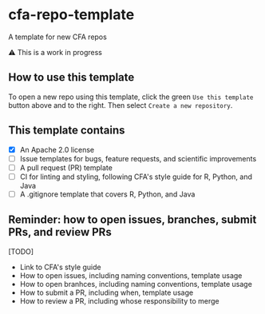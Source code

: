 # cfa-repo-template
A template for new CFA repos

⚠️ This is a work in progress

## How to use this template
To open a new repo using this template, click the green `Use this template` button above and to the right. Then select `Create a new repository`.

## This template contains
- [x] An Apache 2.0 license
- [ ] Issue templates for bugs, feature requests, and scientific improvements
- [ ] A pull request (PR) template
- [ ] CI for linting and styling, following CFA's style guide for R, Python, and Java
- [ ] A .gitignore template that covers R, Python, and Java

## Reminder: how to open issues, branches, submit PRs, and review PRs  
[TODO]
* Link to CFA's style guide
* How to open issues, including naming conventions, template usage
* How to open branhces, including naming conventions, template usage
* How to submit a PR, including when, template usage
* How to review a PR, including whose responsibility to merge
